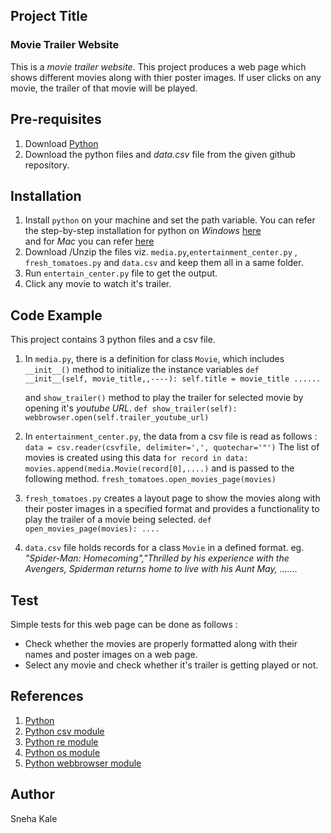 ## Project Title 
### Movie Trailer Website

This is a _movie trailer website_. This project produces a web page which shows different movies along with thier poster images. If user clicks on any movie, the trailer of that movie will be played.

## Pre-requisites 
1. Download [Python](https://www.python.org/downloads/)
2. Download the python files and _data.csv_ file from the given github repository.  

## Installation
1. Install `python` on your machine and set the path variable.
   You can refer the step-by-step installation for python on _Windows_ [here](https://www.howtogeek.com/197947/how-to-install-python-on-windows/)  
   and for _Mac_ you can refer [here](https://docs.python.org/3/using/mac.html)
 2. Download /Unzip the files viz. `media.py`,`entertainment_center.py` , `fresh_tomatoes.py` and `data.csv` and keep them all in a same folder.
  3.  Run `entertain_center.py` file to get the output.
  4. Click any movie to watch it's trailer.

## Code Example
This project contains 3 python files and a csv file. 
1. In `media.py`, there is a definition for class `Movie`, which includes `__init__()` method to initialize the instance variables 
   `def __init__(self, movie_title,,----):
   self.title = movie_title ...... `

   and `show_trailer()` method to play the trailer for selected movie by opening it's _youtube URL_.
`def show_trailer(self):
        webbrowser.open(self.trailer_youtube_url)`

2. In `entertainment_center.py`, the data from a csv file is read as follows :
 `data = csv.reader(csvfile, delimiter=',', quotechar='"')`
    The list of movies is created using this data
`for record in data:
    movies.append(media.Movie(record[0],....)`
and is passed to the following method. 
   `fresh_tomatoes.open_movies_page(movies)`
   
3. `fresh_tomatoes.py` creates a layout page to show the movies along with their poster images in a specified format and provides a functionality to play the trailer of a movie being selected.
`def open_movies_page(movies): .... `

4. `data.csv` file holds records for a class `Movie` in a defined format.
eg. _"Spider-Man: Homecoming","Thrilled by his experience with the Avengers, Spiderman returns home to live with his Aunt May, ......._ 

## Test
Simple tests for this web page can be done as follows :
- Check whether the movies are properly formatted along with their names and poster images on a web page.
- Select any movie and check whether it's trailer is getting played or not.

## References 
1. [Python](https://www.python.org/)
2. [Python csv module](https://docs.python.org/3/library/csv.html)
3. [Python re module](https://docs.python.org/3.2/library/re.html#module-re)
4. [Python os module](https://docs.python.org/3.2/library/os.html#module-os)
5. [Python webbrowser module](https://docs.python.org/3.2/library/webbrowser.html#module-webbrowser)

## Author
Sneha Kale